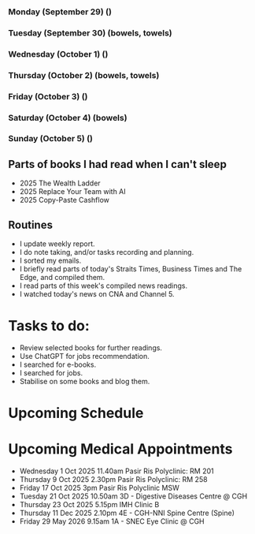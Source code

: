 ### Monday (September 29) ()


### Tuesday (September 30) (bowels, towels)


### Wednesday (October 1) ()


### Thursday (October 2) (bowels, towels)


### Friday (October 3) ()


### Saturday (October 4) (bowels)


### Sunday (October 5) ()



## Parts of books I had read when I can't sleep
- 2025 The Wealth Ladder
- 2025 Replace Your Team with AI
- 2025 Copy-Paste Cashflow

## Routines
- I update weekly report.
- I do note taking, and/or tasks recording and planning.
- I sorted my emails.
- I briefly read parts of today's Straits Times, Business Times and The Edge, and compiled them.
- I read parts of this week's compiled news readings.
- I watched today's news on CNA and Channel 5.

# Tasks to do:
- Review selected books for further readings.
- Use ChatGPT for jobs recommendation.
- I searched for e-books.
- I searched for jobs.
- Stabilise on some books and blog them.

# Upcoming Schedule

# Upcoming Medical Appointments
- Wednesday 1 Oct 2025 11.40am Pasir Ris Polyclinic: RM 201
- Thursday 9 Oct 2025 2.30pm Pasir Ris Polyclinic: RM 258
- Friday 17 Oct 2025 3pm Pasir Ris Polyclinic MSW
- Tuesday 21 Oct 2025 10.50am 3D - Digestive Diseases Centre @ CGH
- Thursday 23 Oct 2025 5.15pm IMH Clinic B
- Thursday 11 Dec 2025 2.10pm 4E - CGH-NNI Spine Centre (Spine)
- Friday 29 May 2026 9.15am 1A - SNEC Eye Clinic @ CGH
